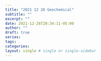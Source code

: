 ```yaml
---
title: "2021 12 26 Geochemical"
subtitle: ""
excerpt: ""
date: 2021-12-26T20:34:11-05:00
author: ""
draft: true
series:
tags:
categories:
layout: single # single or single-sidebar
---
```

